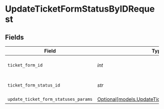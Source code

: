 # UpdateTicketFormStatusByIDRequest


## Fields

| Field                                                                                          | Type                                                                                           | Required                                                                                       | Description                                                                                    | Example                                                                                        |
| ---------------------------------------------------------------------------------------------- | ---------------------------------------------------------------------------------------------- | ---------------------------------------------------------------------------------------------- | ---------------------------------------------------------------------------------------------- | ---------------------------------------------------------------------------------------------- |
| `ticket_form_id`                                                                               | *int*                                                                                          | :heavy_check_mark:                                                                             | The ID of the ticket form                                                                      | 47                                                                                             |
| `ticket_form_status_id`                                                                        | *str*                                                                                          | :heavy_check_mark:                                                                             | The id of the ticket form status                                                               | abcdef                                                                                         |
| `update_ticket_form_statuses_params`                                                           | [Optional[models.UpdateTicketFormStatusesParams]](../models/updateticketformstatusesparams.md) | :heavy_minus_sign:                                                                             | N/A                                                                                            |                                                                                                |